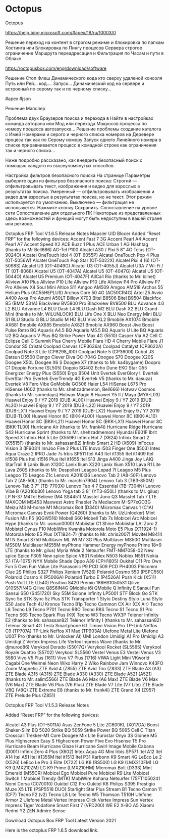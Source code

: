 # Octopus
Octopus

https://help.bing.microsoft.com/#apex/18/ru/10003/0

Решение переход на контент в строгом режиме и блокировка по папкам Хостинга или Блокировка по Пингу процесов Сервера строгое ограничение Маршрута переадресация и Фильтрация по Часам и пути в Облаке


https://octopusbox.com/eng/download/software

Решение Стоп Флеш Динамического кода кто сверху удаленой консоля Путь или Рей... код.... Запуск... Динамический код на сервере и встроеный по серому так и по черному списку...


#apex
#json

Решение Мапслер

Проблема двух Браузеров поиска и перехода в Найти в настройках команда авторана или Мод или перехода Макросов процесса по номеру процесса автозапуска...
Решение проблемы создание каталога с Имей Номерами и серого и черного списка номеров на Деревере процеса так как по Серому номору Запуск одного Линейного номера в списке приравнивается процесс в комадной строке как ограничения так и черного списка...



Ниже подробно рассказано, как внедрить безопасный поиск с помощью каждого из вышеупомянутых способов.

Настройка фильтров безопасного поиска
На странице Параметры выберите один из фильтров безопасного поиска:
Строгий — отфильтровывать текст, изображения и видео для взрослых в результатах поиска.
Умеренный — отфильтровывать изображения и видео для взрослых в результатах поиска, но не текст. Этот режим используется по умолчанию.
Выключено — фильтрация не используется.
Нажмите кнопку Сохранить.
Сопоставление на уровне сети
Сопоставление для отдельного ПК
Некоторые из представленных здесь возможностей и функций могут быть недоступны в вашей стране или регионе.

Octoplus FRP Tool V.1.6.5 Release Notes Mapsler UID Blocer 
Added “Reset FRP” for the following devices:
Accent Fast 7 3G
Accent Pearl A4
Accent Pearl A7
Accent Speed X2
ACE Buzz 1 Plus
ACE Urban 1
AG Hashtag (thanks to Mr Bell666)
AG-Tel P100
Alcatel A30 / Pixi 5 8″ 4G Telus (OT-9024O)
Alcatel OneTouch Idol 4 (OT-6055P)
Alcatel OneTouch Pop 4 Plus (OT-5056W)
Alcatel OneTouch Pop Star (OT-5022X)
Alcatel Pixi 4 (6) (OT-5098S)
Alcatel U3 (OT-4049G)
Alcatel U3 (OT-4055J)
Alcatel U3A 7 Wi-Fi / 1T (OT-8068)
Alcatel U5 (OT-4047A)
Alcatel U5 (OT-4047G)
Alcatel U5 (OT-5044O)
Alcatel U5 Premium (OT-4047F)
AllCall Rio (thanks to Mr. blinet)
Allview A10 Plus
Allview P10 Life
Allview P10 Life
Allview P4 Pro
Allview P7 Pro
Allview X4 Soul Mini
Altice S11
Amgoo AM509
Amgoo AM518
Archos 55 Helium Plus (AC55HEPLUS)
Archos Core 50 4G (AC50CR4G)
Artel Z5
Avvio A400
Axxa Pro
Azumi A50LT
Billow X703
Bitel B8506
Bitel B9504
Blackfox B5 (BMM 531A)
Blackview BV5800 Pro
Blackview BV9500
BLU Advance 4.0 L2
BLU Advance L4
BLU Dash L4
BLU Dash M2
BLU Dash X2
BLU Grand Mini (thanks to Mr. WILUNLOCK)
BLU Life One X
BLU Neo Energy Mini
BLU S1
BLU Studio G
BLU Studio M HD
BLU Vivo XL2
Bmobile AX1074
Bmobile AX681
Bmobile AX685
Bmobile AX821
Bmobile AX960
Boost Jive
Boost Pulse Retro
BQ Aquaris A4.5
BQ Aquaris M5.5
BQ Aquaris U Lite
BQ Aquaris U2
BQ Aquaris V Plus
BQ Strike Power Max 4G (5510)
Casper Via A2
Cell C Eclipse
Cell C Summit Plus
Cherry Mobile Flare HD 4
Cherry Mobile Flare J1
Condor S5 Cristal
Coolpad Canvas (CP3636a)
Coolpad Catalyst (CP3622A)
Coolpad Note 3 Lite (CP8298_I00)
Coolpad Note 5 (CP3600I)
Cubot J3
Datsun D5500
Dengo Clever
Diva QC-704G
Doogee S70
Doogee X20S
Doogee X50L
Doogee X6 S
Doogee X7 (thanks to Mr. ka4bygame)
Doopro C1
Doppio Fortune (SL505)
Doppio SG402
Echo Dune
EKO Star G55
Energizer Energy Plus (S550)
Ergo B504 Unit
Evertek EverGlory II
Evertek EverStar Pro
Evertek EverTrendy 4G
Evertek V5 (thanks to Mr. dasuza)
Evertek V8
Fero Vibe
GoMobile GO506
Haier L54
HiSense L675 Pro
HiSense U602 (thanks to Mr. shehzadmemon, Bell666)
Hotwav Cosmos (thanks to Mr. somedays)
Hotwav Magic 8
Huawei Y5 II / Maya (MYA-L03)
Huawei Enjoy 9 / Y7 2019 (DUB-AL00)
Huawei Enjoy 9 / Y7 2019 (DUB-AL20)
Huawei Enjoy 9 / Y7 2019 (DUB-L22)
Huawei Enjoy 9 / Y7 2019 (DUB-LX1)
Huawei Enjoy 9 / Y7 2019 (DUB-LX2)
Huawei Enjoy 9 / Y7 2019 (DUB-TL00)
Huawei Honor 8C (BKK-AL00)
Huawei Honor 8C (BKK-AL10)
Huawei Honor 8C (BKK-L21)
Huawei Honor 8C (BKK-LX1)
Huawei Honor 8C (BKK-TL00)
Hurricane Air (thanks to Mr. frank4i)
Hurricane Ridge
Hurricane S43
Hurricane Sprint (thanks to Mr. shehzadmemon)
Hyundai E601F
Ibrit Speed X
Infinix Hot 5 Lite (X559F)
Infinix Hot 7 (X624)
Infinix Smart 2 (X5515F) (thanks to Mr. sahassan82)
Infinix Smart 2 HD (X609)
InFocus Vision 3 (IF9031)
InnJoo Fire 2 Plus LTE
Inovo I503 Finger One (I503)
Intex Aqua Craze 2
IPRO Jade 7s
Irbis SP511
Itel A43
Itel it1355
Itel it1409
Itel it1508 Plus
Itel it1516 Plus
Itel it1655
Itel S13
Jinga A400
Jinga Joy
LAIQ StarTrail 8
Lanix Ilium X120C
Lanix Ilium X220
Lanix Ilium X510
Lava R1 Lite
Lava Z60S (thanks to Mr. Despoiler)
Leagoo Lepad 7I
Leagoo M5 Plus
Leagoo T5
Leagoo Z1c
Lenovo A2010l36
Lenovo Tab 2 (A8-50F)
Lenovo Tab 2 (A8-50L) (thanks to Mr. marchin7904)
Lenovo Tab 3 (TB3-850M)
Lenovo Tab 3 7″ (TB-7703X)
Lenovo Tab 4 7 Essential (TB-7304N)
Lenovo Vibe B (A2016b30)
Lenovo Yoga tab 3 8″ (YT3-850L) (thanks to Mr. gilus)
LP N-37
M4Tel Believe (M4 SS4451)
Masstel Juno Q3
Masstel Tab 7 LTE
MAXCOM MS453
Maxwest Astro Phablet 7s
Mediacom M-SP7xGO3G
Meizu M3
M-horse M1
Micromax Bolt (D340)
Micromax Canvas 1 (C1A)
Micromax Canvas Evok Power (Q4260) (thanks to Mr. UzUnlocker)
Mint Fusion
Mls F5 (iQGW516)
Mobell S60
Mobell Tab 7s
Mobicel Arc
Mobicel Hype (thanks to Mr. usman0000)
Mobiistar C1 Shine
Mobiistar LAI Zoro 2
Mobistel Cynus F10
MobiWire Kwanita
Motorola Moto E5 Plus (XT1924-1)
Motorola Moto E5 Plus (XT1924-7) (thanks to Mr. chris2007)
Movitel M8414
MTN Smart S750
Multilaser ML WI M7 3G Plus
Multilaser MS50G
Multilaser MS50M
Multilaser MS55M
myPhone Hammer Energy
myPhone Prime 18×9 LTE (thanks to Mr. gilus)
Myria Wide 2
Netsurfer FMT-NM7058-02
New spice Spice F305
New spice Spice V801
Noblex N503
Noblex N551
Nokia 5.1 (TA-1075)
NYX Mobile Shade
Oppo A39 (CPH1605)
Oukitel C11 Pro
Own Fun 5
Own Fun Value Lite
Panasonic P9
PCD 509
PCD PH4003
Phicomm Clue 2S
Philips S327
Philips Xenium (V526)
Polaroid Cosmo 550 (PSPC550)
Polaroid Cosmo K (P5006A)
Polaroid Turbo E (P4526A)
Posh Kick (X511)
Posh Volt LTE (L540)
Positivo S420
Premio 186HS1050531
Qilive Q10S57IN4G
Qilive Q8S6IN4G
QMobile i6i
QMobile Q Infinity E
Sansui Fun
Sansui S50 (S451720)
Sky 55M
Solone Infinity LP5001
STF Block Go
STK Sync 5e
STK Sync 5z Plus
STK Transporter 1
Stylo Destiny
Stylo Luna
Stylo S50 Jade
Tech 4U Kronos
Tecno B1p
Tecno Cammon CX Air (CX Air)
Tecno L8
Tecno L9
Tecno P701
Tecno R8O
Tecno R8S
Tecno S1
Tecno S1 Pro
Tecno S6S
Tecno Spark Plus (K9)
Tecno W3
Tecno WX3P
Telenor Infinity E2 (thanks to Mr. sahassan82)
Telenor Infinity I (thanks to Mr. sahassan82)
Telenor Smart 4G
Tesla Smartphone 6.1
Timovi Vision Pro
TP-Link Neffos C9 (TP707A)
TP-Link Neffos X1 Max (TP903A)
Ulefone Metal Lite
Ulefone U007 Pro (thanks to Mr. Unlocker Al)
UMI London
Umidigi A1 Pro
Umidigi A3
Umidigi Z
Vertex Impress Life
Vertex Impress Wave (thanks to Mr. djmurod86)
Verykool Dorado (S5017Q)
Verykool Rocket (SL5565)
Verykool Royale Quattro (S5702)
Verykool SL5560
Vestel Venus E3
Vestel Venus V3 5580
Vivo V5 Plus (1611)
Vivo V7 Plus (1716)
VIWA Light Mini
VKworld Cagabi One
Weimei Neon
Wiko Harry 2
Wiko Rainbow Jam
Winnovo K43FO
Zoom Magnetic
ZTE Avid 4 (Z855)
ZTE Avid Trio (Z833)
ZTE Blade A3 (A3)
ZTE Blade A315 (A315)
ZTE Blade A330 (A330)
ZTE Blade A521 (A521) (thanks to Mr. salim5566)
ZTE Blade A6 Max (A6 Max)
ZTE Blade V6 Max (V6 Max)
ZTE Blade V6 Plus (V6 Plus)
ZTE Blade V7 Lite (V7 Lite)
ZTE Blade V8Q (V8Q)
ZTE Extreme E8 (thanks to Mr. frank4i)
ZTE Grand X4 (Z957)
ZTE Prelude Plus (Z851)
 

Octoplus FRP Tool V.1.5.3 Release Notes
 

Added “Reset FRP” for the following devices:

 

Alcatel A3 Plus (OT-5011A)
Asus ZenFone 5 Lite ZC600KL (X017DA)
Boost Shaker-Slim
BQ 5020 Strike
BQ 5059 Strike Power
BQ 5065
Cell C Titan
Crosscall Trekker-M1 Core
Doogee Mix Lite
Eurostar Onyx 3S
Gionee M5 Plus
Highscreen Easy S
Highscreen Power Five Evo
Hisense T5 Pro
Hurricane Beam
Hurricane Glaze
Hurricane Swirl
Image Mobile Cabana (D001)
Infinix Zero 4 Plus (X602)
Intex Aqua 4G Mini
Irbis SP571
Itel A12
Itel A14
Itel A51
Itel it1355M
Itel it1513
Itel P31
Karbonn K9 Smart 4G
LeEco Le 2 (X526)
LeEco Le Pro 3 Elite (X722)
LG K8 (RS500)
LG K9 (LMX210FM)
LG K9 (LMX210ZM)
LG K9 Prime (LMX210HM)
Micromax Bolt (D333)
Mint Emerald (M55CR)
Mobicel Ego
Mobicel Pure
Mobicel R9 Lite
Mobicel Switch 1
Mobicel Trendy (MTK)
MobiWire Kohana
Netsurfer 175FT1050241
Nomi Corsa (C070010)
Oukitel C12 Pro
Oukitel K6
Philips S395
Prestigio Muze X5 LTE (PSP5518 DUO)
Starlight Star Plus
Stream B1
Tecno Camon 11 (CF7)
Tecno F2 (v2)
Tecno L8 Lite
Tecno W5
Thomson T510H
Ulefone Armor 2
Ulefone Metal
Vertex Impress Click
Vertex Impress Sun
Vertex Impress Tiger
Vodafone Smart First 7 (VFD200)
WE E2
X-BO A5
Xiaomi Redmi Y2
ZEN Admire Sense
 

 

Download Octopus Box FRP Tool Latest Version 2021
 

Here is the octoplus FRP 1.6.5 download link.

 
